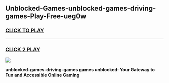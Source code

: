 
## Unblocked-Games-unblocked-games-driving-games-Play-Free-ueg0w
<h3>
<a href="https://premium76.site?title=unblocked-games-driving-games&ref=20M">CLICK TO PLAY</a></h3>
<hr>

<h3>
<a href="https://premium76.site?title=unblocked-games-driving-games&ref=20M">CLICK 2 PLAY</a>
  
</h3>

<a href="https://premium76.site?title=unblocked-games-driving-games&ref=19M"><img src="https://clearcache.store/games.png"></a>


**unblocked-games-driving-games games unblocked: Your Gateway to Fun and Accessible Online Gaming**
